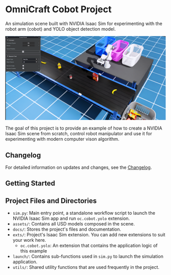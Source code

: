 # OmniCraft Cobot Project


An simulation scene built with NVIDIA Isaac Sim for experimenting with the robot arm (cobot) and YOLO object detection model.

![Scene from extension oc.cobot.yolo](docs/images/oc_cobot_yolo_scene.png "Scene from extension oc.cobot.yolo")

The goal of this project is to provide an example of how to create a NVIDIA Isaac Sim scene from scratch, control robot manipulator and  use it for experimenting with modern computer vison algorithm.

## Changelog
For detailed information on updates and changes, see the [Changelog](./CHANGELOG.md).

## Getting Started

## Project Files and Directories
- `sim.py`: Main entry point, a standalone workflow script to launch the NVIDIA Isaac Sim app and run `oc.cobot.yolo` extension.  
- `assets/`: Contains all USD models composed in the scene.
- `docs/`: Stores the project's files and documentation.
- `exts/`: Project's Isaac Sim extension. You can add new extensions to suit your work here.
  - `oc.cobot.yolo`: An extension that contains the application logic of this example  
- `launch/`: Contains sub-functions used in `sim.py` to launch the simulation application.
- `utils/`: Shared utility functions that are used frequently in the project.
